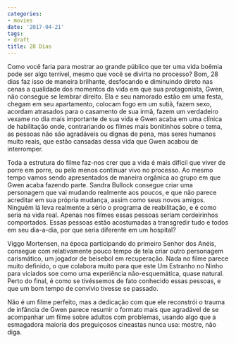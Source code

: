 ```yaml
---
categories:
- movies
date: '2017-04-21'
tags:
- draft
title: 28 Dias
---
```


Como você faria para mostrar ao grande público que ter uma vida boêmia pode ser algo terrível, mesmo que você se divirta no processo? Bom, 28 dias faz isso de maneira brilhante, desfocando e diminuindo direto nas cenas a qualidade dos momentos da vida em que sua protagonista, Gwen, não consegue se lembrar direito. Ela e seu namorado estão em uma festa, chegam em seu apartamento, colocam fogo em um sutiã, fazem sexo, acordam atrasados para o casamento de sua irmã, fazem um verdadeiro vexame no dia mais importante de sua vida e Gwen acaba em uma clínica de habilitação onde, contrariando os filmes mais bonitinhos sobre o tema, as pessoas não são agradáveis ou dignas de pena, mas seres humanos muito reais, que estão cansadas dessa vida que Gwen acabou de interromper.

Toda a estrutura do filme faz-nos crer que a vida é mais difícil que viver de porre em porre, ou pelo menos continuar vivo no processo. Ao mesmo tempo vamos sendo apresentados de maneira orgânica ao grupo em que Gwen acaba fazendo parte. Sandra Bullock consegue criar uma personagem que vai mudando realmente aos poucos, e que não parece acreditar em sua própria mudança, assim como seus novos amigos. Ninguém lá leva realmente a sério o programa de reabilitação, e é como seria na vida real. Apenas nos filmes essas pessoas seriam cordeirinhos comportados. Essas pessoas estão acostumadas a transgredir tudo e todos em seu dia-a-dia, por que seria diferente em um hospital?

Viggo Mortensen, na época participando do primeiro Senhor dos Anéis, consegue com relativamente pouco tempo de tela criar outro personagem carismático, um jogador de beisebol em recuperação. Nada no filme parece muito definido, o que colabora muito para que este Um Estranho no Ninho para viciados soe como uma experiência não-esquemática, quase natural. Perto do final, é como se tivéssemos de fato conhecido essas pessoas, e que um bom tempo de convívio tivesse se passado.

Não é um filme perfeito, mas a dedicação com que ele reconstrói o trauma de infância de Gwen parece resumir o formato mais que agradável de se acompanhar um filme sobre adultos com problemas, usando algo que a esmagadora maioria dos preguiçosos cineastas nunca usa: mostre, não diga.